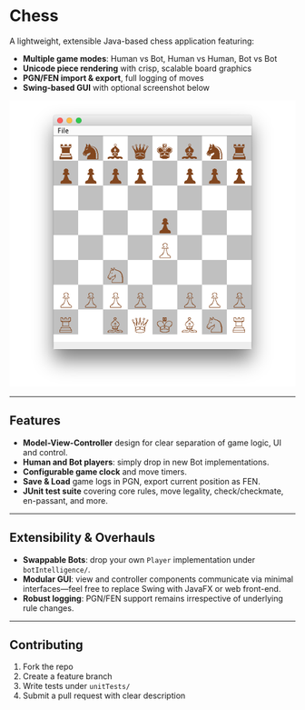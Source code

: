 # Chess

A lightweight, extensible Java-based chess application featuring:

- **Multiple game modes**: Human vs Bot, Human vs Human, Bot vs Bot  
- **Unicode piece rendering** with crisp, scalable board graphics  
- **PGN/FEN import & export**, full logging of moves  
- **Swing-based GUI** with optional screenshot below  

![Chess GUI Screenshot](./chess.png)

---

## Features

- **Model-View-Controller** design for clear separation of game logic, UI and control.
- **Human and Bot players**: simply drop in new Bot implementations.
- **Configurable game clock** and move timers.
- **Save & Load** game logs in PGN, export current position as FEN.
- **JUnit test suite** covering core rules, move legality, check/checkmate, en-passant, and more.

---

## Extensibility & Overhauls

- **Swappable Bots**: drop your own `Player` implementation under `botIntelligence/`.  
- **Modular GUI**: view and controller components communicate via minimal interfaces—feel free to replace Swing with JavaFX or web front-end.  
- **Robust logging**: PGN/FEN support remains irrespective of underlying rule changes.

---

## Contributing

1. Fork the repo  
2. Create a feature branch  
3. Write tests under `unitTests/`  
4. Submit a pull request with clear description